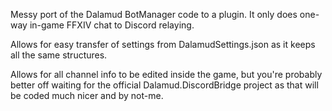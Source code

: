 Messy port of the Dalamud BotManager code to a plugin. It only does one-way in-game FFXIV chat to Discord relaying.

Allows for easy transfer of settings from DalamudSettings.json as it keeps all the same structures.

Allows for all channel info to be edited inside the game, but you're probably better off waiting for the official Dalamud.DiscordBridge project as that will be coded much nicer and by not-me.
